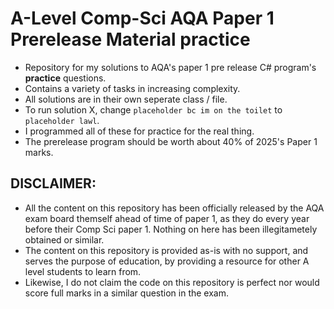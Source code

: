 # A-Level Comp-Sci AQA Paper 1 Prerelease Material practice
 - Repository for my solutions to AQA's paper 1 pre release C# program's **practice** questions.
 - Contains a variety of tasks in increasing complexity.
 - All solutions are in their own seperate class / file.
 - To run solution X, change `placeholder bc im on the toilet` to `placeholder lawl`.
 - I programmed all of these for practice for the real thing.
 - The prerelease program should be worth about 40% of 2025's Paper 1 marks.

## DISCLAIMER:
 - All the content on this repository has been officially released by the AQA exam board themself ahead of time of paper 1, as they do every year before their Comp Sci paper 1. Nothing on here has been illegitametely obtained or similar.
 - The content on this repository is provided as-is with no support, and serves the purpose of education, by providing a resource for other A level students to learn from.
 - Likewise, I do not claim the code on this repository is perfect nor would score full marks in a similar question in the exam.